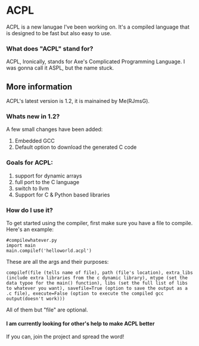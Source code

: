 # ACPL

ACPL is a new lanugae I've been working on.
It's a compiled language that is designed to be fast but also easy to use.

### What does "ACPL" stand for?
ACPL, Ironically, stands for Axe's Complicated Programming Language.
I was gonna call it ASPL, but the name stuck.

## More information
ACPL's latest version is 1.2, it is mainained by Me(RJmsG).

### Whats new in 1.2?
A few small changes have been added:

1) Embedded GCC
2) Default option to download the generated C code

### Goals for ACPL:

1) support for dynamic arrays
2) full port to the C language
3) switch to llvm
4) Support for C & Python based libraries

### How do I use it?

To get started using the compiler, first make sure you have a file to compile.
Here's an example:

```
#compilewhatever.py
import main
main.compilef('helloworld.acpl')
```
These are all the args and their purposes:

```
compilef(file (tells name of file), path (file's location), extra_libs (include extra libraries from the c dynamic library), mtype (set the data typoe for the main() function), libs (set the full list of libs to whatever you want), savefile=True (option to save the output as a .c file), execute=False (option to execute the compiled gcc output(doesn't work)))
```
All of them but "file" are optional.


#### I am currently looking for other's help to make ACPL better
If you can, join the project and spread the word!
